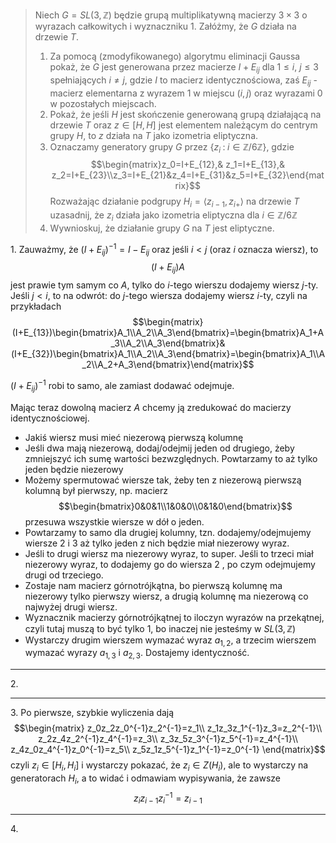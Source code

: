 > Niech $G=SL(3, \mathbb{Z})$ będzie grupą multiplikatywną macierzy $3\times 3$ o wyrazach całkowitych i wyznaczniku $1$. Załóżmy, że $G$ działa na drzewie $T$. 
> 1. Za pomocą (zmodyfikowanego) algorytmu eliminacji Gaussa pokaż, że $G$ jest generowana przez macierze $I+E_{ij}$ dla $1\leq i$, $j\leq3$ spełniających $i\neq j$, gdzie $I$ to macierz identycznościowa, zaś $E_{ij}$ - macierz elementarna z wyrazem $1$ w miejscu $(i,j)$ oraz wyrazami $0$ w pozostałych miejscach.
> 2. Pokaż, że jeśli $H$ jest skończenie generowaną grupą działającą na drzewie $T$ oraz $z\in[H,H]$ jest elementem należącym do centrym grupy $H$, to $z$ działa na $T$ jako izometria eliptyczna.
> 3. Oznaczamy generatory grupy $G$ przez $\{z_i\;:\;i\in\mathbb{Z}/6\mathbb{Z}\}$, gdzie 
>    $$\begin{matrix}z_0=I+E_{12},& z_1=I+E_{13},& z_2=I+E_{23}\\z_3=I+E_{21}&z_4=I+E_{31}&z_5=I+E_{32}\end{matrix}$$
>    Rozważając działanie podgrupy $H_i=\langle z_{i-1},z_{i+}\rangle$ na drzewie $T$ uzasadnij, że $z_i$ działa jako izometria eliptyczna dla $i\in\mathbb{Z}/6\mathbb{Z}$
> 4. Wywnioskuj, że działanie grupy $G$ na $T$ jest eliptyczne.

1\. 
Zauważmy, że $(I+E_{ij})^{-1}=I-E_{ij}$ oraz jeśli $i<j$ (oraz $i$ oznacza wiersz), to 
$$(I+E_{ij})A$$
jest prawie tym samym co $A$, tylko do $i$-tego wierszu dodajemy wiersz $j$-ty. Jeśli $j<i$, to na odwrót: do $j$-tego wiersza dodajemy wiersz $i$-ty, czyli na przykładach
$$\begin{matrix}(I+E_{13})\begin{bmatrix}A_1\\A_2\\A_3\end{bmatrix}=\begin{bmatrix}A_1+A_3\\A_2\\A_3\end{bmatrix}&(I+E_{32})\begin{bmatrix}A_1\\A_2\\A_3\end{bmatrix}=\begin{bmatrix}A_1\\A_2\\A_2+A_3\end{bmatrix}\end{matrix}$$

$(I+E_{ij})^{-1}$ robi to samo, ale zamiast dodawać odejmuje.

Mając teraz dowolną macierz $A$ chcemy ją zredukować do macierzy identycznościowej.
- Jakiś wiersz musi mieć niezerową pierwszą kolumnę
- Jeśli dwa mają niezerową, dodaj/odejmij jeden od drugiego, żeby zmniejszyć ich sumę wartości bezwzględnych. Powtarzamy to aż tylko jeden będzie niezerowy
- Możemy spermutować wiersze tak, żeby ten z niezerową pierwszą kolumną był pierwszy, np. macierz
  $$\begin{bmatrix}0&0&1\\1&0&0\\0&1&0\end{bmatrix}$$
  przesuwa wszystkie wiersze w dół o jeden.
- Powtarzamy to samo dla drugiej kolumny, tzn. dodajemy/odejmujemy wiersze $2$ i $3$ aż tylko jeden z nich będzie miał niezerowy wyraz.
- Jeśli to drugi wiersz ma niezerowy wyraz, to super.  Jeśli to trzeci miał niezerowy wyraz, to dodajemy go do wiersza $2$ , po czym odejmujemy drugi od trzeciego.
- Zostaje nam macierz górnotrójkątna, bo pierwszą kolumnę ma niezerowy tylko pierwszy wiersz, a drugią kolumnę ma niezerową co najwyżej drugi wiersz.
- Wyznacznik macierzy górnotrójkątnej to iloczyn wyrazów na przekątnej, czyli tutaj muszą to być tylko $1$, bo inaczej nie jesteśmy w $SL(3, \mathbb{Z})$
- Wystarczy drugim wierszem wymazać wyraz $a_{1,2}$, a trzecim wierszem wymazać wyrazy $a_{1,3}$ i $a_{2,3}$.
Dostajemy identyczność.

--- 

2\. 

---

3\. 
Po pierwsze, szybkie wyliczenia dają
$$\begin{matrix}
z_0z_2z_0^{-1}z_2^{-1}=z_1\\ 
z_1z_3z_1^{-1}z_3=z_2^{-1}\\ 
z_2z_4z_2^{-1}z_4^{-1}=z_3\\ 
z_3z_5z_3^{-1}z_5^{-1}=z_4^{-1}\\
z_4z_0z_4^{-1}z_0^{-1}=z_5\\ 
z_5z_1z_5^{-1}z_1^{-1}=z_0^{-1}
\end{matrix}$$
czyli $z_i\in [H_i, H_i]$ i wystarczy pokazać, że $z_i\in Z(H_i)$, ale to wystarczy na generatorach $H_i$, a to widać i odmawiam wypisywania, że zawsze
$$z_iz_{i-1}z_i^{-1}=z_{i-1}$$


---

4\.



